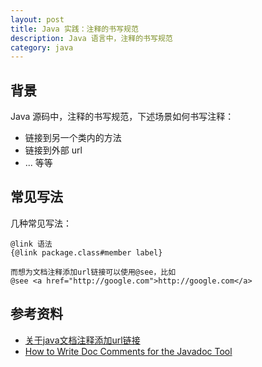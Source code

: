```yaml
---
layout: post
title: Java 实践：注释的书写规范
description: Java 语言中，注释的书写规范
category: java
---
```


## 背景

Java 源码中，注释的书写规范，下述场景如何书写注释：

* 链接到另一个类内的方法
* 链接到外部 url 
* ... 等等





## 常见写法

几种常见写法：

```
@link 语法
{@link package.class#member label}
​
而想为文档注释添加url链接可以使用@see，比如
@see <a href="http://google.com">http://google.com</a>
```







## 参考资料

* [关于java文档注释添加url链接]
* [How to Write Doc Comments for the Javadoc Tool]











[NingG]:			http://ningg.github.com  "NingG"
[关于java文档注释添加url链接]:				http://www.jianshu.com/p/dd0996400900
[How to Write Doc Comments for the Javadoc Tool]:	https://www.oracle.com/technetwork/articles/javase/index-137868.html			













